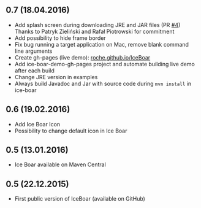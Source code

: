 ## **0.7** (18.04.2016)
 * Add splash screen during downloading JRE and JAR files (PR [#4](https://github.com/Roche/IceBoar/pull/4)) Thanks 
 to Patryk Zieliński and Rafał Piotrowski for commitment
 * Add possibility to hide frame border 
 * Fix bug running a target application on Mac, remove blank command line arguments
 * Create gh-pages (live demo): [roche.github.io/IceBoar](http://roche.github.io/IceBoar/)
 * Add ice-boar-demo-gh-pages project and automate building live demo after each build
 * Change JRE version in examples
 * Always build Javadoc and Jar with source code during `mvn install` in ice-boar   

## **0.6** (19.02.2016)
 * Add Ice Boar Icon
 * Possibility to change default icon in Ice Boar

## **0.5** (13.01.2016)
 * Ice Boar available on Maven Central

## **0.5** (22.12.2015)
 * First public version of IceBoar (available on GitHub)

